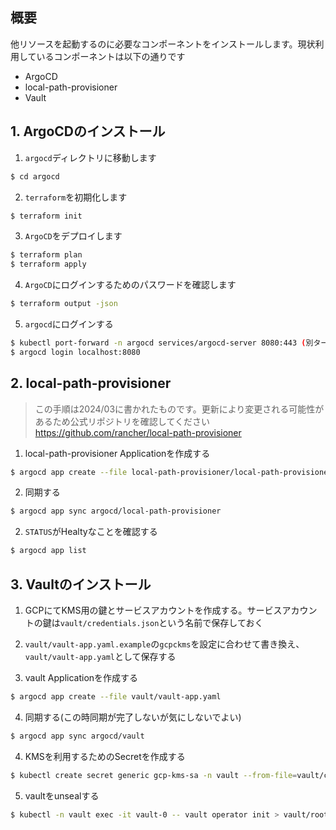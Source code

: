 ## 概要
他リソースを起動するのに必要なコンポーネントをインストールします。現状利用しているコンポーネントは以下の通りです

- ArgoCD
- local-path-provisioner
- Vault

## 1. ArgoCDのインストール
1. `argocd`ディレクトリに移動します
```bash
$ cd argocd
```

2. `terraform`を初期化します
```bash
$ terraform init
```

3. `ArgoCD`をデプロイします
```bash
$ terraform plan
$ terraform apply
```

4. `ArgoCD`にログインするためのパスワードを確認します
```bash
$ terraform output -json
```

5. `argocd`にログインする
```bash
$ kubectl port-forward -n argocd services/argocd-server 8080:443 (別ターミナルで)
$ argocd login localhost:8080
```

## 2. local-path-provisioner

> この手順は2024/03に書かれたものです。更新により変更される可能性があるため公式リポジトリを確認してください
> https://github.com/rancher/local-path-provisioner

1. local-path-provisioner Applicationを作成する
```bash
$ argocd app create --file local-path-provisioner/local-path-provisioner-app.yaml 
```

2. 同期する
```bash
$ argocd app sync argocd/local-path-provisioner 
```

2. `STATUS`がHealtyなことを確認する
```bash
$ argocd app list
```

## 3. Vaultのインストール
1. GCPにてKMS用の鍵とサービスアカウントを作成する。サービスアカウントの鍵は`vault/credentials.json`という名前で保存しておく

2. `vault/vault-app.yaml.example`の`gcpckms`を設定に合わせて書き換え、`vault/vault-app.yaml`として保存する

3. vault Applicationを作成する
```bash
$ argocd app create --file vault/vault-app.yaml 
```

4. 同期する(この時同期が完了しないが気にしないでよい)
```bash
$ argocd app sync argocd/vault
```

4. KMSを利用するためのSecretを作成する
```bash
$ kubectl create secret generic gcp-kms-sa -n vault --from-file=vault/credentials.json 
```

5. vaultをunsealする
```bash
$ kubectl -n vault exec -it vault-0 -- vault operator init > vault/root_token
```